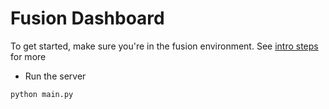 # Fusion Dashboard

To get started, make sure you're in the fusion environment. See [intro steps](../README.md) for more

- Run the server

```python main.py```